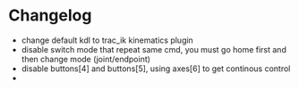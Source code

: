 # Changelog

- change default kdl to trac_ik kinematics plugin
- disable switch mode that repeat same cmd, you must go home first and then change mode (joint/endpoint)
- disable buttons[4] and buttons[5], using axes[6] to get continous control
- 